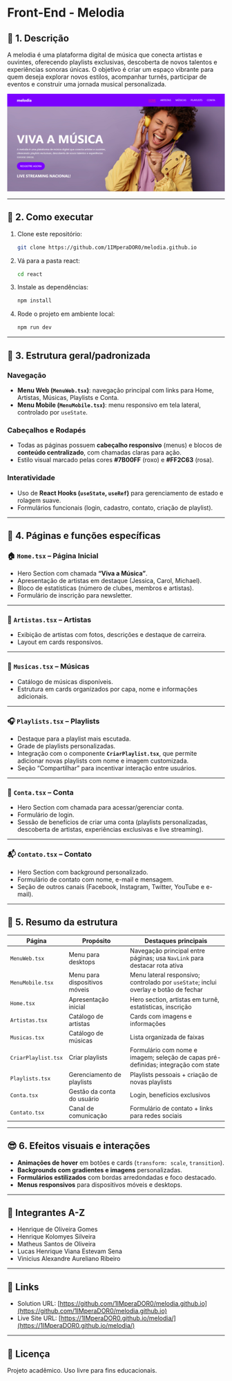 # Front-End - Melodia

## 🧠 1. Descrição

A melodia é uma plataforma digital de música que conecta artistas e ouvintes, oferecendo playlists exclusivas, descoberta de novos talentos e experiências sonoras únicas.
O objetivo é criar um espaço vibrante para quem deseja explorar novos estilos, acompanhar turnês, participar de eventos e construir uma jornada musical personalizada.

![Preview da Home](react/src/assets/images/home_preview.png)

---

## 🚀 2. Como executar

1. Clone este repositório:

   ```bash
   git clone https://github.com/1IMperaDOR0/melodia.github.io
   ```

2. Vá para a pasta react:

   ```bash
   cd react
   ```

3. Instale as dependências:

   ```bash
   npm install
   ```

4. Rode o projeto em ambiente local:

   ```bash
   npm run dev
   ```

---

## 🧭 3. Estrutura geral/padronizada

### Navegação

* **Menu Web (`MenuWeb.tsx`)**: navegação principal com links para Home, Artistas, Músicas, Playlists e Conta.
* **Menu Mobile (`MenuMobile.tsx`)**: menu responsivo em tela lateral, controlado por `useState`.

### Cabeçalhos e Rodapés

* Todas as páginas possuem **cabeçalho responsivo** (menus) e blocos de **conteúdo centralizado**, com chamadas claras para ação.
* Estilo visual marcado pelas cores **#7B00FF** (roxo) e **#FF2C63** (rosa).

### Interatividade

* Uso de **React Hooks (`useState`, `useRef`)** para gerenciamento de estado e rolagem suave.
* Formulários funcionais (login, cadastro, contato, criação de playlist).

---

## 📄 4. Páginas e funções específicas

### 🏠 `Home.tsx` – Página Inicial

* Hero Section com chamada **“Viva a Música”**.
* Apresentação de artistas em destaque (Jessica, Carol, Michael).
* Bloco de estatísticas (número de clubes, membros e artistas).
* Formulário de inscrição para newsletter.

---

### 🎤 `Artistas.tsx` – Artistas

* Exibição de artistas com fotos, descrições e destaque de carreira.
* Layout em cards responsivos.

---

### 🎵 `Musicas.tsx` – Músicas

* Catálogo de músicas disponíveis.
* Estrutura em cards organizados por capa, nome e informações adicionais.

---

### 🎧 `Playlists.tsx` – Playlists

* Destaque para a playlist mais escutada.
* Grade de playlists personalizadas.
* Integração com o componente **`CriarPlaylist.tsx`**, que permite adicionar novas playlists com nome e imagem customizada.
* Seção “Compartilhar” para incentivar interação entre usuários.

---

### 👤 `Conta.tsx` – Conta

* Hero Section com chamada para acessar/gerenciar conta.
* Formulário de login.
* Sessão de benefícios de criar uma conta (playlists personalizadas, descoberta de artistas, experiências exclusivas e live streaming).

---

### 📬 `Contato.tsx` – Contato

* Hero Section com background personalizado.
* Formulário de contato com nome, e-mail e mensagem.
* Seção de outros canais (Facebook, Instagram, Twitter, YouTube e e-mail).

---

## 🎯 5. Resumo da estrutura

| Página              | Propósito                     | Destaques principais                                                                 |
| ------------------- | ----------------------------- | ------------------------------------------------------------------------------------ |
| `MenuWeb.tsx`       | Menu para desktops            | Navegação principal entre páginas; usa `NavLink` para destacar rota ativa            |
| `MenuMobile.tsx`    | Menu para dispositivos móveis | Menu lateral responsivo; controlado por `useState`; inclui overlay e botão de fechar |
| `Home.tsx`          | Apresentação inicial          | Hero section, artistas em turnê, estatísticas, inscrição                             |
| `Artistas.tsx`      | Catálogo de artistas          | Cards com imagens e informações                                                      |
| `Musicas.tsx`       | Catálogo de músicas           | Lista organizada de faixas                                                           |
| `CriarPlaylist.tsx` | Criar playlists               | Formulário com nome e imagem; seleção de capas pré-definidas; integração com state   |
| `Playlists.tsx`     | Gerenciamento de playlists    | Playlists pessoais + criação de novas playlists                                      |
| `Conta.tsx`         | Gestão da conta do usuário    | Login, benefícios exclusivos                                                         |
| `Contato.tsx`       | Canal de comunicação          | Formulário de contato + links para redes sociais                                     |

---

## 😎 6. Efeitos visuais e interações

* **Animações de hover** em botões e cards (`transform: scale`, `transition`).
* **Backgrounds com gradientes e imagens** personalizadas.
* **Formulários estilizados** com bordas arredondadas e foco destacado.
* **Menus responsivos** para dispositivos móveis e desktops.

---

## 👥 Integrantes A-Z

- Henrique de Oliveira Gomes
- Henrique Kolomyes Silveira
- Matheus Santos de Oliveira
- Lucas Henrique Viana Estevam Sena
- Vinicius Alexandre Aureliano Ribeiro

---

## 🔗 Links

- Solution URL: [https://github.com/1IMperaDOR0/melodia.github.io](https://github.com/1IMperaDOR0/melodia.github.io)
- Live Site URL: [https://1IMperaDOR0.github.io/melodia/](https://1IMperaDOR0.github.io/melodia/)

---

## 📜 Licença

Projeto acadêmico. Uso livre para fins educacionais.